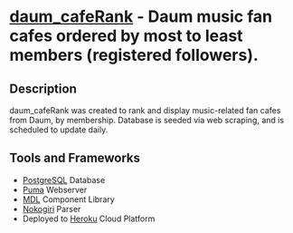 [daum_cafeRank](http://daumcafe.herokuapp.com/) - Daum music fan cafes ordered by most to least members (registered followers).
=====================================

Description
-----------

daum_cafeRank was created to rank and display music-related fan cafes from Daum, by membership. Database is seeded via web scraping, and is scheduled to update daily.

Tools and Frameworks
------------

* [PostgreSQL](http://www.postgresql.org/) Database
* [Puma](http://puma.io/) Webserver
* [MDL](http://www.getmdl.io/) Component Library
* [Nokogiri](https://github.com/sparklemotion/nokogiri) Parser
* Deployed to [Heroku](http://heroku.com/) Cloud Platform
